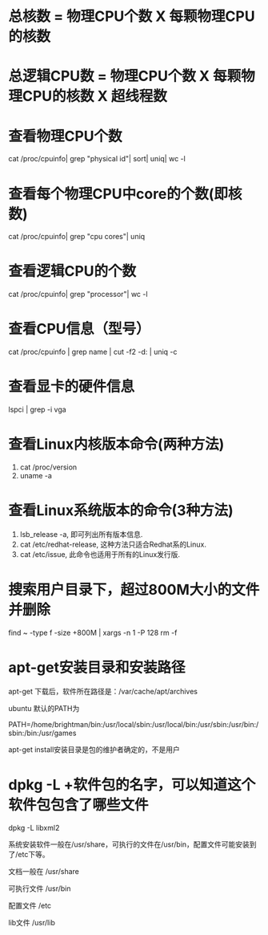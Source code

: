 # 总核数 = 物理CPU个数 X 每颗物理CPU的核数 
# 总逻辑CPU数 = 物理CPU个数 X 每颗物理CPU的核数 X 超线程数

# 查看物理CPU个数
cat /proc/cpuinfo| grep "physical id"| sort| uniq| wc -l

# 查看每个物理CPU中core的个数(即核数)
cat /proc/cpuinfo| grep "cpu cores"| uniq

# 查看逻辑CPU的个数
cat /proc/cpuinfo| grep "processor"| wc -l

# 查看CPU信息（型号）
cat /proc/cpuinfo | grep name | cut -f2 -d: | uniq -c

# 查看显卡的硬件信息 
lspci | grep -i vga

# 查看Linux内核版本命令(两种方法)
1. cat /proc/version
2. uname -a

# 查看Linux系统版本的命令(3种方法)
1. lsb_release -a, 即可列出所有版本信息.
2. cat /etc/redhat-release, 这种方法只适合Redhat系的Linux.
3. cat /etc/issue, 此命令也适用于所有的Linux发行版.

# 搜索用户目录下，超过800M大小的文件并删除
find ~ -type f -size +800M | xargs -n 1 -P 128 rm -f

# apt-get安装目录和安装路径
apt-get 下载后，软件所在路径是：/var/cache/apt/archives

ubuntu 默认的PATH为

PATH=/home/brightman/bin:/usr/local/sbin:/usr/local/bin:/usr/sbin:/usr/bin:/sbin:/bin:/usr/games

apt-get install安装目录是包的维护者确定的，不是用户


#   dpkg -L +软件包的名字，可以知道这个软件包包含了哪些文件 
dpkg -L  libxml2

系统安装软件一般在/usr/share，可执行的文件在/usr/bin，配置文件可能安装到了/etc下等。

文档一般在 /usr/share

可执行文件 /usr/bin

配置文件 /etc

lib文件 /usr/lib
